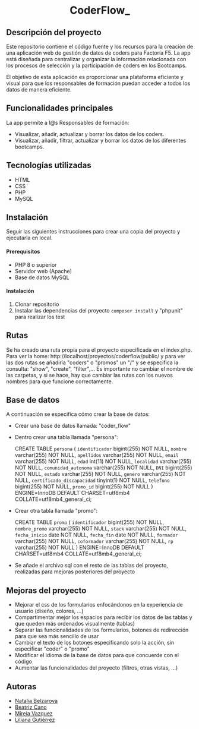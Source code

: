 
<h1 align="center"> CoderFlow_ </h1>



## Descripción del proyecto

Este repositorio contiene el código fuente y los recursos para la creación de una aplicación web de gestión de datos de coders para Factoría F5. La app está diseñada para centralizar y organizar la información relacionada con los procesos de selección y la participación de coders en los Bootcamps.

El objetivo de esta aplicación es proporcionar una plataforma eficiente y visual para que los responsables de formación puedan acceder a todos los datos de manera eficiente.


## Funcionalidades principales

La app permite a l@s Responsables de formación: 

 - Visualizar, añadir, actualizar y borrar los datos de los coders.
 - Visualizar, añadir, filtrar, actualizar y borrar los datos de los diferentes bootcamps. 


## Tecnologías utilizadas

- HTML
- CSS
- PHP
- MySQL

## Instalación

Seguir las siguientes instrucciones para crear una copia del proyecto y ejecutarla en local.

<h4>Prerequisitos</h4>

- PHP 8 o superior
- Servidor web (Apache)
- Base de datos MySQL

<h4>Instalación</h4>

1. Clonar repositorio
2. Instalar las dependencias del proyecto `composer install` y "phpunit" para realizar los test

## Rutas
Se ha creado una ruta propia para el proyecto especificada en el index.php. Para ver la home: http://localhost/proyectos/coderflow/public/
y para ver las dos rutas se añadiría "coders" o "promos" un "/" y se especifica la consulta: "show", "create", "filter",...
Es importante no cambiar el nombre de las carpetas, y si se hace, hay que cambiar las rutas con los nuevos nombres para que funcione correctamente.

## Base de datos
A continuación se especifica cómo crear la base de datos:

- Crear una base de datos llamada: "coder_flow"
- Dentro crear una tabla llamada "persona":

    CREATE TABLE `persona` (
  `identificador` bigint(255) NOT NULL,
  `nombre` varchar(255) NOT NULL,
  `apellidos` varchar(255) NOT NULL,
  `email` varchar(255) NOT NULL,
  `edad` int(11) NOT NULL,
  `localidad` varchar(255) NOT NULL,
  `comunidad_autonoma` varchar(255) NOT NULL,
  `DNI` bigint(255) NOT NULL,
  `estado` varchar(255) NOT NULL,
  `genero` varchar(255) NOT NULL,
  `certificado_discapacidad` tinyint(1) NOT NULL,
  `telefono` bigint(255) NOT NULL,
  `promo_id` bigint(255) NOT NULL
  ) ENGINE=InnoDB DEFAULT CHARSET=utf8mb4 COLLATE=utf8mb4_general_ci;

- Crear otra tabla llamada "promo":

    CREATE TABLE `promo` (
    `identificador` bigint(255) NOT NULL,
    `nombre_promo` varchar(255) NOT NULL,
    `stack` varchar(255) NOT NULL,
    `fecha_inicio` date NOT NULL,
    `fecha_fin` date NOT NULL,
    `formador` varchar(255) NOT NULL,
    `coformador` varchar(255) NOT NULL,
    `rp` varchar(255) NOT NULL
    ) ENGINE=InnoDB DEFAULT CHARSET=utf8mb4 COLLATE=utf8mb4_general_ci;

- Se añade el archivo sql con el resto de las tablas del proyecto, realizadas para mejoras posteriores del proyecto

## Mejoras del proyecto
- Mejorar el css de los formularios enfocándonos en la experiencia de usuario (diseño, colores, ...)
- Compartimentar mejor los espacios para recibir los datos de las tablas y que queden más ordenados visualmente (tablas)
- Separar las funcionalidades de los formularios, botones de redirección para que sea más sencillo de usar
- Cambiar el texto de los botones especificando solo la acción, sin especificar "coder" o "promo"
- Modificar el idioma de la base de datos para que concuerde con el código
- Aumentar las funcionalidades del proyecto (filtros, otras vistas, ...)

## Autoras

- [Natalia Belzarova](https://github.com/nati-Bel)
- [Beatriz Cano](https://github.com/BeatrizCano)
- [Mireia Vazquez](https://github.com/AmaiaAbaroa)
- [Liliana Gutiérrez](https://github.com/mireiavh)





